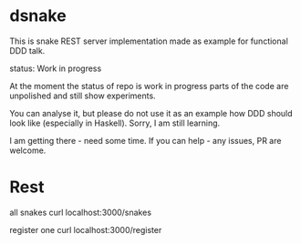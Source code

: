 # dsnake


This is snake REST server implementation 
made as example for functional DDD talk.

status: Work in progress

At the moment the status of repo is work in progress
parts of the code are unpolished and still show experiments.

You can analyse it, but please do not use it as an example how DDD 
should look like (especially in Haskell). Sorry, I am still learning.

I am getting there - need some time.
If you can help - any issues, PR are welcome.


# Rest

all snakes
curl localhost:3000/snakes

register one
curl localhost:3000/register